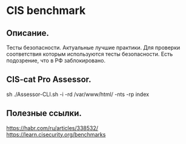 # CIS benchmark

## Описание.
Тесты безопасности. Актуальные лучшие практики. Для проверки соответствия которым используются тесты безопасности.
Есть подозрение, что в РФ заблокировано.

## CIS-cat Pro Assessor.
sh ./Assessor-CLI.sh -i -rd /var/www/html/ -nts -rp index

## Полезные ссылки.
https://habr.com/ru/articles/338532/
https://learn.cisecurity.org/benchmarks

